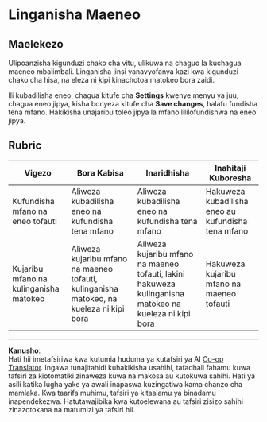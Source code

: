 <!--
CO_OP_TRANSLATOR_METADATA:
{
  "original_hash": "d93ee76fac4c2199973689ecd05baaf9",
  "translation_date": "2025-08-27T22:40:49+00:00",
  "source_file": "5-retail/lessons/1-train-stock-detector/assignment.md",
  "language_code": "sw"
}
-->
# Linganisha Maeneo

## Maelekezo

Ulipoanzisha kigunduzi chako cha vitu, ulikuwa na chaguo la kuchagua maeneo mbalimbali. Linganisha jinsi yanavyofanya kazi kwa kigunduzi chako cha hisa, na eleza ni kipi kinachotoa matokeo bora zaidi.

Ili kubadilisha eneo, chagua kitufe cha **Settings** kwenye menyu ya juu, chagua eneo jipya, kisha bonyeza kitufe cha **Save changes**, halafu fundisha tena mfano. Hakikisha unajaribu toleo jipya la mfano lililofundishwa na eneo jipya.

## Rubric

| Vigezo | Bora Kabisa | Inaridhisha | Inahitaji Kuboresha |
| ------- | ----------- | ----------- | ------------------- |
| Kufundisha mfano na eneo tofauti | Aliweza kubadilisha eneo na kufundisha tena mfano | Aliweza kubadilisha eneo na kufundisha tena mfano | Hakuweza kubadilisha eneo au kufundisha tena mfano |
| Kujaribu mfano na kulinganisha matokeo | Aliweza kujaribu mfano na maeneo tofauti, kulinganisha matokeo, na kueleza ni kipi bora | Aliweza kujaribu mfano na maeneo tofauti, lakini hakuweza kulinganisha matokeo na kueleza ni kipi bora | Hakuweza kujaribu mfano na maeneo tofauti |

---

**Kanusho**:  
Hati hii imetafsiriwa kwa kutumia huduma ya kutafsiri ya AI [Co-op Translator](https://github.com/Azure/co-op-translator). Ingawa tunajitahidi kuhakikisha usahihi, tafadhali fahamu kuwa tafsiri za kiotomatiki zinaweza kuwa na makosa au kutokuwa sahihi. Hati ya asili katika lugha yake ya awali inapaswa kuzingatiwa kama chanzo cha mamlaka. Kwa taarifa muhimu, tafsiri ya kitaalamu ya binadamu inapendekezwa. Hatutawajibika kwa kutoelewana au tafsiri zisizo sahihi zinazotokana na matumizi ya tafsiri hii.